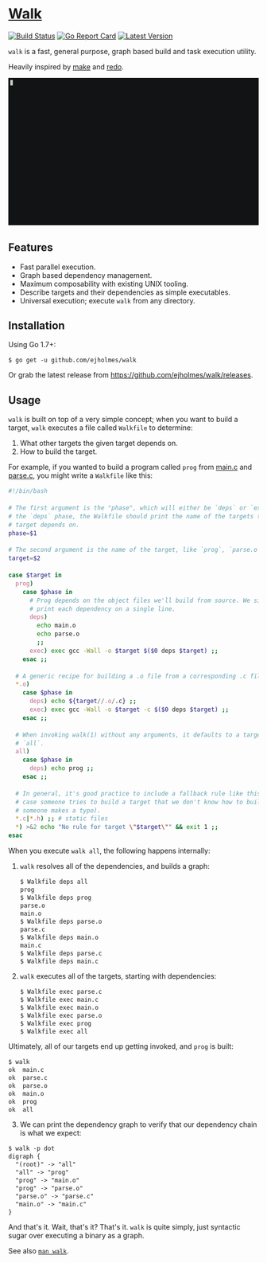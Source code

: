 # [Walk](http://ejholmes.github.io/walk/)

[![Build Status](https://travis-ci.org/ejholmes/walk.svg?branch=master)](https://travis-ci.org/ejholmes/walk)
[![Go Report Card](https://goreportcard.com/badge/github.com/ejholmes/walk)](https://goreportcard.com/report/github.com/ejholmes/walk)
[![Latest Version](https://img.shields.io/github/release/ejholmes/walk.svg?style=flat?maxAge=86400)](https://github.com/ejholmes/walk/releases)

`walk` is a fast, general purpose, graph based build and task execution utility.

Heavily inspired by [make](https://www.gnu.org/software/make/) and [redo](https://github.com/apenwarr/redo).

![](./docs/walk.gif)

## Features

* Fast parallel execution.
* Graph based dependency management.
* Maximum composability with existing UNIX tooling.
* Describe targets and their dependencies as simple executables.
* Universal execution; execute `walk` from any directory.

## Installation

Using Go 1.7+:

```console
$ go get -u github.com/ejholmes/walk
```

Or grab the latest release from https://github.com/ejholmes/walk/releases.

## Usage

`walk` is built on top of a very simple concept; when you want to build a target, `walk` executes a file called `Walkfile` to determine:

1. What other targets the given target depends on.
2. How to build the target.

For example, if you wanted to build a program called `prog` from [main.c](./test/113-readme/main.c) and [parse.c](./test/113-readme/parse.c), you might write a `Walkfile` like this:

```bash
#!/bin/bash

# The first argument is the "phase", which will either be `deps` or `exec`. In
# the `deps` phase, the Walkfile should print the name of the targets that this
# target depends on.
phase=$1

# The second argument is the name of the target, like `prog`, `parse.o`, etc.
target=$2

case $target in
  prog)
    case $phase in
      # Prog depends on the object files we'll build from source. We simply
      # print each dependency on a single line.
      deps)
        echo main.o
        echo parse.o
        ;;
      exec) exec gcc -Wall -o $target $($0 deps $target) ;;
    esac ;;

  # A generic recipe for building a .o file from a corresponding .c file.
  *.o)
    case $phase in
      deps) echo ${target//.o/.c} ;;
      exec) exec gcc -Wall -o $target -c $($0 deps $target) ;;
    esac ;;

  # When invoking walk(1) without any arguments, it defaults to a target called
  # `all`.
  all)
    case $phase in
      deps) echo prog ;;
    esac ;;

  # In general, it's good practice to include a fallback rule like this, in
  # case someone tries to build a target that we don't know how to build (or
  # someone makes a typo).
  *.c|*.h) ;; # static files
  *) >&2 echo "No rule for target \"$target\"" && exit 1 ;;
esac
```

When you execute `walk all`, the following happens internally:

1. `walk` resolves all of the dependencies, and builds a graph:

    ```console
    $ Walkfile deps all
    prog
    $ Walkfile deps prog
    parse.o
    main.o
    $ Walkfile deps parse.o
    parse.c
    $ Walkfile deps main.o
    main.c
    $ Walkfile deps parse.c
    $ Walkfile deps main.c
    ```

2. `walk` executes all of the targets, starting with dependencies:

    ```console
    $ Walkfile exec parse.c
    $ Walkfile exec main.c
    $ Walkfile exec main.o
    $ Walkfile exec parse.o
    $ Walkfile exec prog
    $ Walkfile exec all
    ```

Ultimately, all of our targets end up getting invoked, and `prog` is built:

```console
$ walk
ok	main.c
ok	parse.c
ok	parse.o
ok	main.o
ok	prog
ok	all
```

3. We can print the dependency graph to verify that our dependency chain is what we expect:

```console
$ walk -p dot
digraph {
  "(root)" -> "all"
  "all" -> "prog"
  "prog" -> "main.o"
  "prog" -> "parse.o"
  "parse.o" -> "parse.c"
  "main.o" -> "main.c"
}
```

And that's it. Wait, that's it? That's it. `walk` is quite simply, just syntactic sugar over executing a binary as a graph.

See also [`man walk`](http://ejholmes.github.io/walk/).
